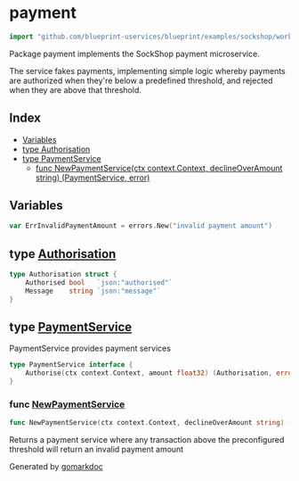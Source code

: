 <!-- Code generated by gomarkdoc. DO NOT EDIT -->

# payment

```go
import "github.com/blueprint-uservices/blueprint/examples/sockshop/workflow/payment"
```

Package payment implements the SockShop payment microservice.

The service fakes payments, implementing simple logic whereby payments are authorized when they're below a predefined threshold, and rejected when they are above that threshold.

## Index

- [Variables](<#variables>)
- [type Authorisation](<#Authorisation>)
- [type PaymentService](<#PaymentService>)
  - [func NewPaymentService\(ctx context.Context, declineOverAmount string\) \(PaymentService, error\)](<#NewPaymentService>)


## Variables

<a name="ErrInvalidPaymentAmount"></a>

```go
var ErrInvalidPaymentAmount = errors.New("invalid payment amount")
```

<a name="Authorisation"></a>
## type [Authorisation](<https://github.com/blueprint-uservices/blueprint/blob/main/examples/sockshop/workflow/payment/paymentservice.go#L20-L23>)



```go
type Authorisation struct {
    Authorised bool   `json:"authorised"`
    Message    string `json:"message"`
}
```

<a name="PaymentService"></a>
## type [PaymentService](<https://github.com/blueprint-uservices/blueprint/blob/main/examples/sockshop/workflow/payment/paymentservice.go#L16-L18>)

PaymentService provides payment services

```go
type PaymentService interface {
    Authorise(ctx context.Context, amount float32) (Authorisation, error)
}
```

<a name="NewPaymentService"></a>
### func [NewPaymentService](<https://github.com/blueprint-uservices/blueprint/blob/main/examples/sockshop/workflow/payment/paymentservice.go#L27>)

```go
func NewPaymentService(ctx context.Context, declineOverAmount string) (PaymentService, error)
```

Returns a payment service where any transaction above the preconfigured threshold will return an invalid payment amount

Generated by [gomarkdoc](<https://github.com/princjef/gomarkdoc>)
